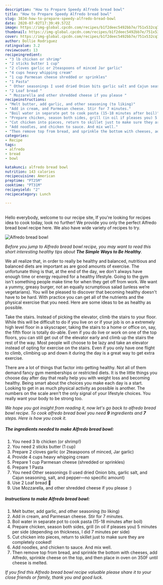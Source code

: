 ```yaml
---
description: "How to Prepare Speedy Alfredo bread bowl"
title: "How to Prepare Speedy Alfredo bread bowl"
slug: 3834-how-to-prepare-speedy-alfredo-bread-bowl
date: 2020-07-02T17:39:49.572Z
image: https://img-global.cpcdn.com/recipes/b1f2deec5492bb7e/751x532cq70/alfredo-bread-bowl-recipe-main-photo.jpg
thumbnail: https://img-global.cpcdn.com/recipes/b1f2deec5492bb7e/751x532cq70/alfredo-bread-bowl-recipe-main-photo.jpg
cover: https://img-global.cpcdn.com/recipes/b1f2deec5492bb7e/751x532cq70/alfredo-bread-bowl-recipe-main-photo.jpg
author: Dollie Rodriguez
ratingvalue: 3.2
reviewcount: 13
recipeingredient:
- "3 lb chicken or shrimp"
- "2 sticks butter 1 cup"
- "2 cloves garlic or 2teaspoons of minced Jar garlic"
- "4 cups heavy whipping cream"
- "1 cup Parmesan cheese shredded or sprinkles"
- "1 Pasta"
- " Other seasonings I used dried Onion bits garlic salt and Cajun seasoning salt and pepperno specific amount"
- "2 Loaf bread "
- " Mozzarella and other shredded cheese if you please "
recipeinstructions:
- "Melt butter, add garlic, and other seasoning (to liking)"
- "Add in cream, and Parmesan cheese. Stir for 7 minutes."
- "Boil water in separate pot to cook pasta (15-18 minutes after boil)"
- "Prepare chicken, season both sides, grill (in oil if pleases you) 5 minutes per side (depending on thickness, I did 7 minutes per side)"
- "Cut chicken into pieces, return to skillet just to make sure they are completely cooked!"
- "Add noodles, and chicken to sauce. And mix well."
- "Then remove top from bread, and sprinkle the bottom with cheeses, add Alfredo, sprinkle cheese on the top, and then place in oven on 350F until cheese is melted."
categories:
- Recipe
tags:
- alfredo
- bread
- bowl

katakunci: alfredo bread bowl 
nutrition: 143 calories
recipecuisine: American
preptime: "PT25M"
cooktime: "PT31M"
recipeyield: "2"
recipecategory: Lunch

---
```

<br>
Hello everybody, welcome to our recipe site, If you're looking for recipes idea to cook today, look no further! We provide you only the perfect Alfredo bread bowl recipe here. We also have wide variety of recipes to try.
<br>


![Alfredo bread bowl](https://img-global.cpcdn.com/recipes/b1f2deec5492bb7e/751x532cq70/alfredo-bread-bowl-recipe-main-photo.jpg)

<i>Before you jump to Alfredo bread bowl recipe, you may want to read this short interesting healthy tips about <strong>The Simple Ways to Be Healthy</strong>.</i>

We all realize that, in order to really be healthy and balanced, nutritious and balanced diets are important as are good amounts of exercise. The unfortunate thing is that, at the end of the day, we don't always have enough time or energy required for a healthy lifestyle. Going to the gym isn't something people make time for when they get off from work. We want a yummy, greasy burger, not an equally scrumptious salad (unless we’re vegetarians). You will be pleased to discover that becoming healthy doesn't have to be hard. With practice you can get all of the nutrients and the physical exercise that you need. Here are some ideas to be as healthy as possible.

Take the stairs. Instead of picking the elevator, climb the stairs to your floor. While this will be difficult to do if you live on or if your job is on a extremely high level floor in a skyscraper, taking the stairs to a home or office on, say, the fifth floor is totally do-able. Even if you do live or work on one of the top floors, you can still get out of the elevator early and climb up the stairs the rest of the way. Most people will choose to be lazy and take an elevator instead of opting for exercise on the stairs. Even if you only have one flight to climb, climbing up and down it during the day is a great way to get extra exercise. 

There are a lot of things that factor into getting healthy. Not all of them demand fancy gym memberships or restricted diets. It is the little things you choose day after day that really help you with weight loss and becoming healthy. Being smart about the choices you make each day is a start. Looking to get in as much physical activity as possible is another. The numbers on the scale aren't the only signal of your lifestyle choices. You really want your body to be strong too. 


<i>We hope you got insight from reading it, now let's go back to alfredo bread bowl recipe. To cook alfredo bread bowl you need <strong>9</strong> ingredients and <strong>7</strong> steps. Here is how you cook it.
</i>

##### The ingredients needed to make Alfredo bread bowl:

1. You need 3 lb chicken (or shrimp!)
1. You need 2 sticks butter (1 cup)
1. Prepare 2 cloves garlic (or 2teaspoons of minced, Jar garlic)
1. Provide 4 cups heavy whipping cream
1. Prepare 1 cup Parmesan cheese (shredded or sprinkles)
1. Prepare 1 Pasta
1. You need  Other seasonings (I used dried Onion bits, garlic salt, and Cajun seasoning, salt, and pepper—no specific amount)
1. Use 2 Loaf bread 🥖
1. Use  Mozzarella, and other shredded cheese if you please :)


##### Instructions to make Alfredo bread bowl:

1. Melt butter, add garlic, and other seasoning (to liking)
1. Add in cream, and Parmesan cheese. Stir for 7 minutes.
1. Boil water in separate pot to cook pasta (15-18 minutes after boil)
1. Prepare chicken, season both sides, grill (in oil if pleases you) 5 minutes per side (depending on thickness, I did 7 minutes per side)
1. Cut chicken into pieces, return to skillet just to make sure they are completely cooked!
1. Add noodles, and chicken to sauce. And mix well.
1. Then remove top from bread, and sprinkle the bottom with cheeses, add Alfredo, sprinkle cheese on the top, and then place in oven on 350F until cheese is melted.


<i>If you find this Alfredo bread bowl recipe valuable please share it to your close friends or family, thank you and good luck.</i>

